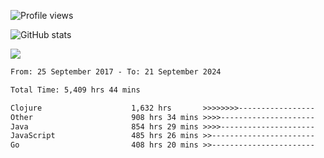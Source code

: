 ![Profile views](https://komarev.com/ghpvc/?username=liuchong)

![GitHub stats](https://github-readme-stats.vercel.app/api?username=liuchong&show_icons=true)

<img src="https://cr-skills-chart-widget.azurewebsites.net/api/api?username=liuchong&skills=C,C%2B%2B,C%23,Clojure,Java,JavaScript,TypeScript,Python,Go,Rust&show-other-skills=true"/>

<!--START_SECTION:waka-->

```txt
From: 25 September 2017 - To: 21 September 2024

Total Time: 5,409 hrs 44 mins

Clojure                    1,632 hrs       >>>>>>>>-----------------   30.17 %
Other                      908 hrs 34 mins >>>>---------------------   16.80 %
Java                       854 hrs 29 mins >>>>---------------------   15.80 %
JavaScript                 485 hrs 26 mins >>-----------------------   08.97 %
Go                         408 hrs 20 mins >>-----------------------   07.55 %
```

<!--END_SECTION:waka-->
